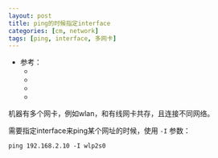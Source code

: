 ```yaml
---
layout: post
title: ping的时候指定interface
categories: [cm, network]
tags: [ping, interface, 多网卡]
---
```


* 参考： 
    * []()
    * []()
    * []()
    * []()



机器有多个网卡，例如wlan，和有线网卡共存，且连接不同网络。

需要指定interface来ping某个网址的时候，使用 `-I` 参数：

~~~
ping 192.168.2.10 -I wlp2s0
~~~











